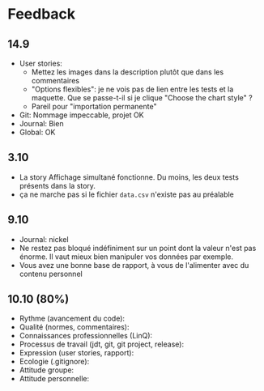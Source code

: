 # Feedback

## 14.9

- User stories:
  - Mettez les images dans la description plutôt que dans les commentaires
  - "Options flexibles": je ne vois pas de lien entre les tests et la maquette. Que se passe-t-il si je clique "Choose the chart style" ?
  - Pareil pour "importation permanente"
- Git: Nommage impeccable, projet OK
- Journal: Bien
- Global: OK

## 3.10

- La story Affichage simultané fonctionne. Du moins, les deux tests présents dans la story.
- ça ne marche pas si le fichier `data.csv` n'existe pas au préalable

## 9.10

- Journal: nickel
- Ne restez pas bloqué indéfiniment sur un point dont la valeur n'est pas énorme. Il vaut mieux bien manipuler vos données par exemple.
- Vous avez une bonne base de rapport, à vous de l'alimenter avec du contenu personnel

## 10.10 (80%)

- Rythme (avancement du code):
- Qualité (normes, commentaires):
- Connaissances professionnelles (LinQ):
- Processus de travail (jdt, git, git project, release):
- Expression (user stories, rapport):
- Ecologie (.gitignore):
- Attitude groupe:
- Attitude personnelle:
